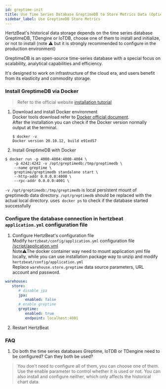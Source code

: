 ```yaml
---
id: greptime-init  
title: Use Time Series Database GreptimeDB to Store Metrics Data (Optional)       
sidebar_label: Use GreptimeDB Store Metrics
---
```


HertzBeat's historical data storage depends on the time series database GreptimeDB, TDengine or IoTDB, choose one of them to install and initialize, or not to install (note ⚠️ but it is strongly recommended to configure in the production environment)

GreptimeDB is an open-source time-series database with a special focus on scalability, analytical capabilities and efficiency.   

It's designed to work on infrastructure of the cloud era, and users benefit from its elasticity and commodity storage.


### Install GreptimeDB via Docker   
> Refer to the official website [installation tutorial](https://docs.greptime.com/getting-started/overview)  
1. Download and install Docker environment     
   Docker tools download refer to [Docker official document](https://docs.docker.com/get-docker/).     
   After the installation you can check if the Docker version normally output at the terminal.
   ```
   $ docker -v
   Docker version 20.10.12, build e91ed57
   ```
2. Install GreptimeDB with Docker   

```shell
$ docker run -p 4000-4004:4000-4004 \
    -p 4242:4242 -v /opt/greptimedb:/tmp/greptimedb \
    --name greptime \
    greptime/greptimedb standalone start \
    --http-addr 0.0.0.0:4000 \
    --rpc-addr 0.0.0.0:4001 \
```
   `-v /opt/greptimedb:/tmp/greptimedb` is local persistent mount of greptimedb data directory. `/opt/greptimedb` should be replaced with the actual local directory.
   use```$ docker ps``` to check if the database started successfully

### Configure the database connection in hertzbeat `application.yml` configuration file  

1. Configure HertzBeat's configuration file   
   Modify `hertzbeat/config/application.yml` configuration file [/script/application.yml](https://github.com/dromara/hertzbeat/raw/master/script/application.yml)        
   Note⚠️The docker container way need to mount application.yml file locally, while you can use installation package way to unzip and modify `hertzbeat/config/application.yml`     
   Replace `warehouse.store.greptime` data source parameters, URL account and password.

```yaml
warehouse:
   store:
      # disable jpa
      jpa:
         enabled: false
      # enable greptime   
      greptime:
         enabled: true
         endpoint: localhost:4001
```

2. Restart HertzBeat

### FAQ

1. Do both the time series databases Greptime, IoTDB or TDengine need to be configured? Can they both be used?

> You don't need to configure all of them, you can choose one of them. Use the enable parameter to control whether it is used or not. You can also install and configure neither, which only affects the historical chart data.

